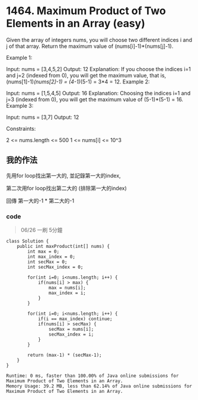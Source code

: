 # 1464. Maximum Product of Two Elements in an Array (easy)

Given the array of integers nums, you will choose two different indices i and j of that array. Return the maximum value of (nums[i]-1)*(nums[j]-1).
 

Example 1:

Input: nums = [3,4,5,2]
Output: 12 
Explanation: If you choose the indices i=1 and j=2 (indexed from 0), you will get the maximum value, that is, (nums[1]-1)*(nums[2]-1) = (4-1)*(5-1) = 3*4 = 12. 
Example 2:

Input: nums = [1,5,4,5]
Output: 16
Explanation: Choosing the indices i=1 and j=3 (indexed from 0), you will get the maximum value of (5-1)*(5-1) = 16.
Example 3:

Input: nums = [3,7]
Output: 12
 

Constraints:

2 <= nums.length <= 500
1 <= nums[i] <= 10^3


## 我的作法

先用for loop找出第一大的, 並記錄第一大的index,

第二次用for loop找出第二大的 (排除第一大的index)

回傳 第一大的-1 * 第二大的-1

### code

> 06/26 一刷 5分鐘

```java=
class Solution {
    public int maxProduct(int[] nums) {
        int max = 0;
        int max_index = 0;
        int secMax = 0;
        int secMax_index = 0;
        
        for(int i=0; i<nums.length; i++) {
            if(nums[i] > max) {
                max = nums[i];
                max_index = i;
            }
        }
        
        for(int i=0; i<nums.length; i++) {
            if(i == max_index) continue;
            if(nums[i] > secMax) {
                secMax = nums[i];
                secMax_index = i;
            }
        }
        
        return (max-1) * (secMax-1);
    }
}
```

```
Runtime: 0 ms, faster than 100.00% of Java online submissions for Maximum Product of Two Elements in an Array.
Memory Usage: 39.2 MB, less than 62.14% of Java online submissions for Maximum Product of Two Elements in an Array.
```
